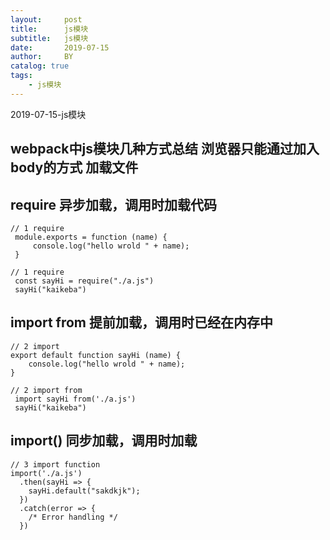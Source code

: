 ```yaml
---
layout:     post
title:      js模块
subtitle:   js模块
date:       2019-07-15
author:     BY
catalog: true
tags:
    - js模块
---
```


2019-07-15-js模块
## webpack中js模块几种方式总结 浏览器只能通过加入body的方式 加载文件

## require 异步加载，调用时加载代码 
```
// 1 require
 module.exports = function (name) {
     console.log("hello wrold " + name);  
 }

// 1 require
 const sayHi = require("./a.js")
 sayHi("kaikeba")
```
## import from 提前加载，调用时已经在内存中
```
// 2 import 
export default function sayHi (name) {
    console.log("hello wrold " + name);  
}

// 2 import from 
 import sayHi from('./a.js')
 sayHi("kaikeba")
```

## import() 同步加载，调用时加载
```
// 3 import function
import('./a.js')
  .then(sayHi => {
    sayHi.default("sakdkjk");
  })
  .catch(error => {
    /* Error handling */
  })

```
